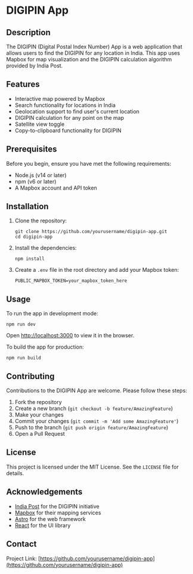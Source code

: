 # DIGIPIN App

## Description

The DIGIPIN (Digital Postal Index Number) App is a web application that allows users to find the DIGIPIN for any location in India. This app uses Mapbox for map visualization and the DIGIPIN calculation algorithm provided by India Post.

## Features

- Interactive map powered by Mapbox
- Search functionality for locations in India
- Geolocation support to find user's current location
- DIGIPIN calculation for any point on the map
- Satellite view toggle
- Copy-to-clipboard functionality for DIGIPIN

## Prerequisites

Before you begin, ensure you have met the following requirements:

- Node.js (v14 or later)
- npm (v6 or later)
- A Mapbox account and API token

## Installation

1. Clone the repository:
   ```
   git clone https://github.com/yourusername/digipin-app.git
   cd digipin-app
   ```

2. Install the dependencies:
   ```
   npm install
   ```

3. Create a `.env` file in the root directory and add your Mapbox token:
   ```
   PUBLIC_MAPBOX_TOKEN=your_mapbox_token_here
   ```

## Usage

To run the app in development mode:

```
npm run dev
```

Open [http://localhost:3000](http://localhost:3000) to view it in the browser.

To build the app for production:

```
npm run build
```

## Contributing

Contributions to the DIGIPIN App are welcome. Please follow these steps:

1. Fork the repository
2. Create a new branch (`git checkout -b feature/AmazingFeature`)
3. Make your changes
4. Commit your changes (`git commit -m 'Add some AmazingFeature'`)
5. Push to the branch (`git push origin feature/AmazingFeature`)
6. Open a Pull Request

## License

This project is licensed under the MIT License. See the `LICENSE` file for details.

## Acknowledgements

- [India Post](https://www.indiapost.gov.in) for the DIGIPIN initiative
- [Mapbox](https://www.mapbox.com/) for their mapping services
- [Astro](https://astro.build/) for the web framework
- [React](https://reactjs.org/) for the UI library

## Contact

Project Link: [https://github.com/yourusername/digipin-app](https://github.com/yourusername/digipin-app)